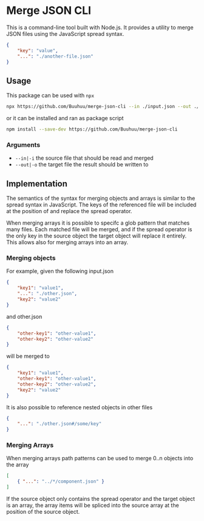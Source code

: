 # Merge JSON CLI
This is a command-line tool built with Node.js. It provides a utility to merge JSON files using the JavaScript spread syntax.

```json
{
    "key": "value",
    "...": "./another-file.json"
}
```

## Usage

This package can be used with `npx`

```bash
npx https://github.com/Buuhuu/merge-json-cli --in ./input.json --out ./output.json
```

or it can be installed and ran as package script

```bash
npm install --save-dev https://github.com/Buuhuu/merge-json-cli
```

### Arguments

- `--in|-i` the source file that should be read and merged
- `--out|-o` the target file the result should be written to

## Implementation

The semantics of the syntax for merging objects and arrays is similar to the spread syntax in JavaScript. The keys of the referenced file will be included at the position of and replace the spread operator. 

When merging arrays it is possible to specifc a glob pattern that matches many files. Each matched file will be merged, and if the spread operator is the only key in the source object the target object will replace it entirely. This allows also for merging arrays into an array.

### Merging objects

For example, given the following input.json

```json
{
    "key1": "value1",
    "...": "./other.json",
    "key2": "value2"
}
```

and other.json

```json
{
    "other-key1": "other-value1",
    "other-key2": "other-value2"
}
```

will be merged to 

```json
{
    "key1": "value1",
    "other-key1": "other-value1",
    "other-key2": "other-value2",
    "key2": "value2"
}
```

It is also possible to reference nested objects in other files

```json
{
    "...": "./other.json#/some/key"
}
```

### Merging Arrays

When merging arrays path patterns can be used to merge 0..n objects into the array

```json
[
    { "...": "../*/component.json" }
]
````

If the source object only contains the spread operator and the target object is an array, the array items will be spliced into the source array at the position of the source object.